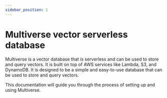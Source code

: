```yaml
---
sidebar_position: 1
---
```


# Multiverse vector serverless database

Multiverse is a vector database that is serverless and can be used to store and query vectors. It is built on top of AWS
services like Lambda, S3, and DynamoDB. It is designed to be a simple and easy-to-use database that can be used to store
and query vectors. 

This documentation will guide you through the process of setting up and using Multiverse.